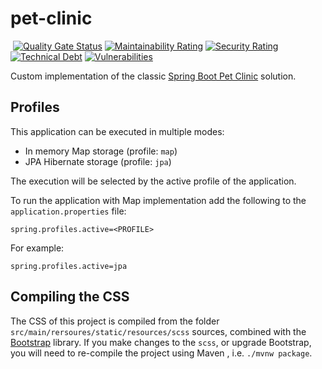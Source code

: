 # pet-clinic

[![<build>](https://circleci.com/gh/yonatankarp/pet-clinic.svg?style=svg)](https://circleci.com/gh/yonatankarp/pet-clinic)
[![Quality Gate Status](https://sonarcloud.io/api/project_badges/measure?project=yonatankarp_pet-clinic&metric=alert_status)](https://sonarcloud.io/summary/new_code?id=yonatankarp_pet-clinic)
[![Maintainability Rating](https://sonarcloud.io/api/project_badges/measure?project=yonatankarp_pet-clinic&metric=sqale_rating)](https://sonarcloud.io/summary/new_code?id=yonatankarp_pet-clinic)
[![Security Rating](https://sonarcloud.io/api/project_badges/measure?project=yonatankarp_pet-clinic&metric=security_rating)](https://sonarcloud.io/summary/new_code?id=yonatankarp_pet-clinic)
[![Technical Debt](https://sonarcloud.io/api/project_badges/measure?project=yonatankarp_pet-clinic&metric=sqale_index)](https://sonarcloud.io/summary/new_code?id=yonatankarp_pet-clinic)
[![Vulnerabilities](https://sonarcloud.io/api/project_badges/measure?project=yonatankarp_pet-clinic&metric=vulnerabilities)](https://sonarcloud.io/summary/new_code?id=yonatankarp_pet-clinic)



Custom implementation of the classic [Spring Boot Pet Clinic](https://projects.spring.io/spring-com.yonatankarp.petclinic.petclinic/)
solution.

## Profiles

This application can be executed in multiple modes:

 - In memory Map storage (profile: `map`)
 - JPA Hibernate storage (profile: `jpa`)

The execution will be selected by the active profile of the application.

To run the application with Map implementation add the following to the
`application.properties` file:

```properties
spring.profiles.active=<PROFILE>
```

For example:

```properties
spring.profiles.active=jpa
```

## Compiling the CSS

The CSS of this project is compiled from the folder `src/main/rersoures/static/resources/scss`
sources, combined with the [Bootstrap](https://getbootstrap.com/) library. If
you make changes to the `scss`, or upgrade Bootstrap, you will need to re-compile
the project using Maven , i.e. `./mvnw package`.
